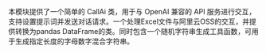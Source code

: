 本模块提供了一个简单的 CallAi 类，用于与 OpenAI 兼容的 API 服务进行交互，支持设置提示词并发送对话请求。一个处理Excel文件与阿里云OSS的交互，并提供转换为pandas DataFrame的类。同时包含一个随机字符串生成工具函数，可用于生成指定长度的字母数字混合字符串。
